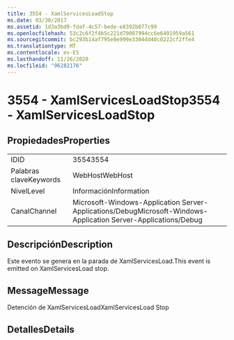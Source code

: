 ```yaml
---
title: 3554 - XamlServicesLoadStop
ms.date: 03/30/2017
ms.assetid: 1d3a3bd9-fdaf-4c57-bede-e8392b077c99
ms.openlocfilehash: 53c2c6f2f4b5c221d79087994cc6e6401959a561
ms.sourcegitcommit: bc293b14af795e0e999e3304dd40c0222cf2ffe4
ms.translationtype: MT
ms.contentlocale: es-ES
ms.lasthandoff: 11/26/2020
ms.locfileid: "96282176"
---
```

# <a name="3554---xamlservicesloadstop"></a><span data-ttu-id="b5205-102">3554 - XamlServicesLoadStop</span><span class="sxs-lookup"><span data-stu-id="b5205-102">3554 - XamlServicesLoadStop</span></span>

## <a name="properties"></a><span data-ttu-id="b5205-103">Propiedades</span><span class="sxs-lookup"><span data-stu-id="b5205-103">Properties</span></span>  
  
|||  
|-|-|  
|<span data-ttu-id="b5205-104">ID</span><span class="sxs-lookup"><span data-stu-id="b5205-104">ID</span></span>|<span data-ttu-id="b5205-105">3554</span><span class="sxs-lookup"><span data-stu-id="b5205-105">3554</span></span>|  
|<span data-ttu-id="b5205-106">Palabras clave</span><span class="sxs-lookup"><span data-stu-id="b5205-106">Keywords</span></span>|<span data-ttu-id="b5205-107">WebHost</span><span class="sxs-lookup"><span data-stu-id="b5205-107">WebHost</span></span>|  
|<span data-ttu-id="b5205-108">Nivel</span><span class="sxs-lookup"><span data-stu-id="b5205-108">Level</span></span>|<span data-ttu-id="b5205-109">Información</span><span class="sxs-lookup"><span data-stu-id="b5205-109">Information</span></span>|  
|<span data-ttu-id="b5205-110">Canal</span><span class="sxs-lookup"><span data-stu-id="b5205-110">Channel</span></span>|<span data-ttu-id="b5205-111">Microsoft-Windows-Application Server-Applications/Debug</span><span class="sxs-lookup"><span data-stu-id="b5205-111">Microsoft-Windows-Application Server-Applications/Debug</span></span>|  
  
## <a name="description"></a><span data-ttu-id="b5205-112">Descripción</span><span class="sxs-lookup"><span data-stu-id="b5205-112">Description</span></span>  

 <span data-ttu-id="b5205-113">Este evento se genera en la parada de XamlServicesLoad.</span><span class="sxs-lookup"><span data-stu-id="b5205-113">This event is emitted on XamlServicesLoad stop.</span></span>  
  
## <a name="message"></a><span data-ttu-id="b5205-114">Message</span><span class="sxs-lookup"><span data-stu-id="b5205-114">Message</span></span>  

 <span data-ttu-id="b5205-115">Detención de XamlServicesLoad</span><span class="sxs-lookup"><span data-stu-id="b5205-115">XamlServicesLoad Stop</span></span>  
  
## <a name="details"></a><span data-ttu-id="b5205-116">Detalles</span><span class="sxs-lookup"><span data-stu-id="b5205-116">Details</span></span>
